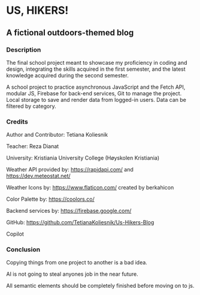 # US, HIKERS!
## A fictional outdoors-themed blog

### Description
The final school project meant to showcase my proficiency in coding and design, integrating 
the skills acquired in the first semester, and the latest knowledge acquired during the 
second semester. 

A school project to practice asynchronous JavaScript and the Fetch API, modular JS, Firebase for back-end services, Git to manage the project. Local storage to save and render data from logged-in users. Data can be filtered by category. 


### Credits
Author and Contributor: Tetiana Koliesnik

Teacher: Reza Dianat

University: Kristiania University College (Høyskolen Kristiania)

Weather API provided by: https://rapidapi.com/ and https://dev.meteostat.net/

Weather Icons by: https://www.flaticon.com/ created by berkahicon

Color Palette by: https://coolors.co/

Backend services by: https://firebase.google.com/

GitHub: https://github.com/TetianaKoliesnik/Us-Hikers-Blog

Copilot

### Conclusion
Copying things from one project to another is a bad idea.

AI is not going to steal anyones job in the near future.

All semantic elements should be completely finished before moving on to js.

